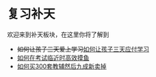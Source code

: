 # 复习补天

欢迎来到补天板块，在这里你将了解到

* ~~如何让孩子三天爱上学习~~[如何让孩子三天应付学习](https://github.com/wandleshen/XuejunSurviveManual/blob/main/GuideBook/RepairTheSky/Three-dayGambling.md)
* [如何在考试临近时高效摸鱼](https://github.com/wandleshen/XuejunSurviveManual/blob/main/GuideBook/RepairTheSky/HowToReview.md)
* [如何买300套教辅然后九成新卖掉](https://github.com/wandleshen/XuejunSurviveManual/blob/main/GuideBook/RepairTheSky/PrepbooksReview.md)
